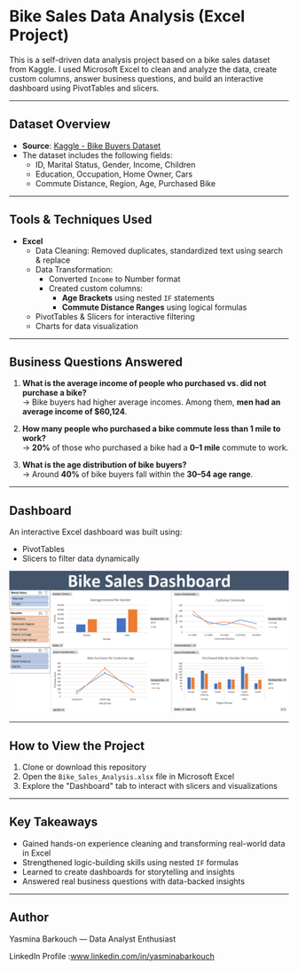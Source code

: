 # Bike Sales Data Analysis (Excel Project)

This is a self-driven data analysis project based on a bike sales dataset from Kaggle. I used Microsoft Excel to clean and analyze the data, create custom columns, answer business questions, and build an interactive dashboard using PivotTables and slicers.

---

##  Dataset Overview

- **Source**: [Kaggle - Bike Buyers Dataset](https://www.kaggle.com/datasets/heeraldedhia/bike-buyers?resource=download) 
- The dataset includes the following fields:
  - ID, Marital Status, Gender, Income, Children
  - Education, Occupation, Home Owner, Cars
  - Commute Distance, Region, Age, Purchased Bike

---

##  Tools & Techniques Used

- **Excel**
  - Data Cleaning: Removed duplicates, standardized text using search & replace
  - Data Transformation:
    - Converted `Income` to Number format
    - Created custom columns:
      - **Age Brackets** using nested `IF` statements
      - **Commute Distance Ranges** using logical formulas
  - PivotTables & Slicers for interactive filtering
  - Charts for data visualization

---

##  Business Questions Answered

1. **What is the average income of people who purchased vs. did not purchase a bike?**  
   → Bike buyers had higher average incomes. Among them, **men had an average income of $60,124**.

2. **How many people who purchased a bike commute less than 1 mile to work?**  
   → **20%** of those who purchased a bike had a **0–1 mile** commute to work.

3. **What is the age distribution of bike buyers?**  
   → Around **40%** of bike buyers fall within the **30–54 age range**.

---

##  Dashboard

An interactive Excel dashboard was built using:
- PivotTables
- Slicers to filter data dynamically

![Dashboard Screenshot](Bike_Sales-Dashboard.png)  


---

##  How to View the Project

1. Clone or download this repository
2. Open the `Bike_Sales_Analysis.xlsx` file in Microsoft Excel
3. Explore the "Dashboard" tab to interact with slicers and visualizations

---

##  Key Takeaways

- Gained hands-on experience cleaning and transforming real-world data in Excel
- Strengthened logic-building skills using nested `IF` formulas
- Learned to create dashboards for storytelling and insights
- Answered real business questions with data-backed insights

---

## Author

Yasmina Barkouch — Data Analyst Enthusiast

LinkedIn Profile :www.linkedin.com/in/yasminabarkouch
